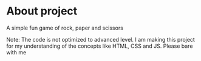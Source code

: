 # About project
A simple fun game of rock, paper and scissors

Note: The code is not optimized to advanced level. I am making this project for my understanding of the concepts like HTML, CSS and JS. Please bare with me

